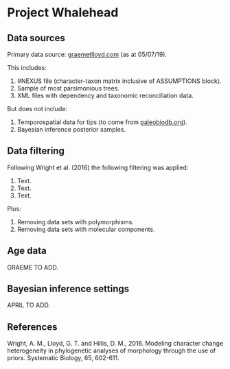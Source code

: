 # Project Whalehead

## Data sources

Primary data source: [graemetlloyd.com](http://www.graemetlloyd.com/matr.html) (as at 05/07/19).

This includes:

1. #NEXUS file (character-taxon matrix inclusive of ASSUMPTIONS block).
2. Sample of most parsimonious trees.
3. XML files with dependency and taxonomic reconciliation data.

But does not include:

1. Temporospatial data for tips (to come from [paleobiodb.org](https://paleobiodb.org/#/)).
2. Bayesian inference posterior samples.

## Data filtering

Following Wright et al. (2016) the following filtering was applied:

1. Text.
2. Text.
3. Text.

Plus:

1. Removing data sets with polymorphisms.
2. Removing data sets with molecular components.

## Age data

GRAEME TO ADD.

## Bayesian inference settings

APRIL TO ADD.

## References

Wright, A. M., Lloyd, G. T. and Hillis, D. M., 2016. Modeling character change heterogeneity in phylogenetic analyses of morphology through the use of priors. Systematic Biology, 65, 602-611.
